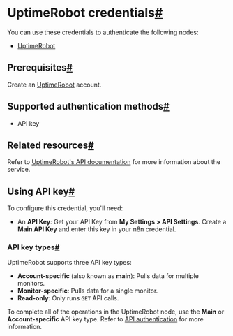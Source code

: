 [](https://github.com/n8n-io/n8n-docs/edit/main/docs/integrations/builtin/credentials/uptimerobot.md "Edit this page")

# UptimeRobot credentials[#](#uptimerobot-credentials "Permanent link")

You can use these credentials to authenticate the following nodes:

*   [UptimeRobot](../../app-nodes/n8n-nodes-base.uptimerobot/)

## Prerequisites[#](#prerequisites "Permanent link")

Create an [UptimeRobot](https://uptimerobot.com/) account.

## Supported authentication methods[#](#supported-authentication-methods "Permanent link")

*   API key

## Related resources[#](#related-resources "Permanent link")

Refer to [UptimeRobot's API documentation](https://uptimerobot.com/api/) for more information about the service.

## Using API key[#](#using-api-key "Permanent link")

To configure this credential, you'll need:

*   An **API Key**: Get your API Key from **My Settings > API Settings**. Create a **Main API Key** and enter this key in your n8n credential.

### API key types[#](#api-key-types "Permanent link")

UptimeRobot supports three API key types:

*   **Account-specific** (also known as **main**): Pulls data for multiple monitors.
*   **Monitor-specific**: Pulls data for a single monitor.
*   **Read-only**: Only runs `GET` API calls.

To complete all of the operations in the UptimeRobot node, use the **Main** or **Account-specific** API key type. Refer to [API authentication](https://uptimerobot.com/api/#auth) for more information.